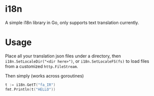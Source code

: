 # i18n

A simple i18n library in Go, only supports text translation currently.

# Usage

Place all your translation json files under a directory, then `i18n.SetLocaleDir("<dir here>")`, or `i18n.SetLocaleFS(fs)` to load files from a customized `http.FileStream`.

Then simply (works across goroutines)

```go
t := i18n.GetT("fa_IR")
fmt.Println(t("HELLO"))
```
